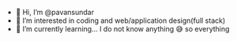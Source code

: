 - 👋 Hi, I’m @pavansundar
- 👀 I’m interested in coding and web/application design(full stack)
- 🌱 I’m currently learning... I do not know anything 😅 so everything

<!---
pavansundar9/pavansundar9 is a ✨ special ✨ repository because its `README.md` (this file) appears on your GitHub profile.
You can click the Preview link to take a look at your changes.
--->
